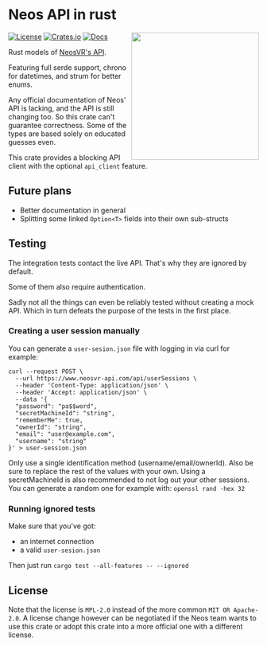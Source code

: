 # Neos API in rust

<img align="right" width="256" height="256" src="https://git.ljoonal.xyz/ljoonal/neos_rs/raw/logo.png"/>

[![License](https://img.shields.io/crates/l/neos.svg)](https://git.ljoonal.xyz/ljoonal/neos_rs/src/LICENSE)
[![Crates.io](https://img.shields.io/crates/v/neos.svg)](https://crates.io/crates/neos)
[![Docs](https://docs.rs/neos/badge.svg)](https://docs.rs/crate/neos/)

Rust models of [NeosVR's API](https://wiki.neosvr.com/docfx/api).

Featuring full serde support, chrono for datetimes, and strum for better enums.

Any official documentation of Neos' API is lacking, and the API is still changing too.
So this crate can't guarantee correctness.
Some of the types are based solely on educated guesses even.

This crate provides a blocking API client with the optional `api_client` feature.

## Future plans

- Better documentation in general
- Splitting some linked `Option<T>` fields into their own sub-structs

## Testing

The integration tests contact the live API.
That's why they are ignored by default.

Some of them also require authentication.

Sadly not all the things can even be reliably tested without creating a mock API.
Which in turn defeats the purpose of the tests in the first place.

### Creating a user session manually

You can generate a `user-sesion.json` file with logging in via curl for example:

```shell
curl --request POST \
  --url https://www.neosvr-api.com/api/userSessions \
  --header 'Content-Type: application/json' \
  --header 'Accept: application/json' \
  --data '{
  "password": "pa$$word",
  "secretMachineId": "string",
  "rememberMe": true,
  "ownerId": "string",
  "email": "user@example.com",
  "username": "string"
}' > user-session.json
```

Only use a single identification method (username/email/ownerId).
Also be sure to replace the rest of the values with your own.
Using a secretMachineId is also recommended to not log out your other sessions.
You can generate a random one for example with: `openssl rand -hex 32`

### Running ignored tests

Make sure that you've got:

- an internet connection
- a valid `user-sesion.json`

Then just run `cargo test --all-features -- --ignored`

## License

Note that the license is `MPL-2.0` instead of the more common `MIT OR Apache-2.0`.
A license change however can be negotiated if the Neos team wants to use this crate or adopt this crate into a more official one with a different license.
